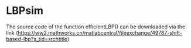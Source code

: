 # LBPsim

The source code of the function efficientLBP() can be downloaded via the link (https://ww2.mathworks.cn/matlabcentral/fileexchange/49787-shift-based-lbp?s_tid=srchtitle)


